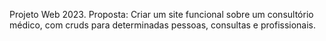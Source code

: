 Projeto Web 2023.
Proposta: Criar um site funcional sobre um consultório médico, com cruds para determinadas pessoas, consultas e profissionais.
